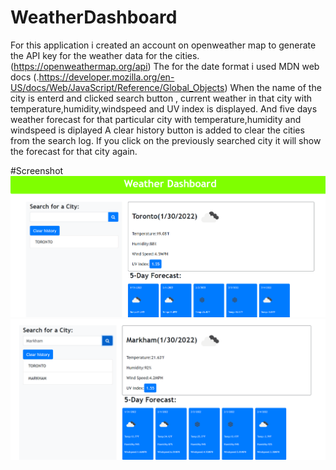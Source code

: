 # WeatherDashboard
For this application i created an account on openweather map to generate the API key for the weather data for the cities. (https://openweathermap.org/api)
The for the date format i used MDN web docs (.https://developer.mozilla.org/en-US/docs/Web/JavaScript/Reference/Global_Objects)
When the name of the city is enterd and clicked search button , current weather in that city with temperature,humidity,windspeed and UV index is displayed.
And five days weather forecast for that particular city with temperature,humidity and windspeed is diplayed
A clear history button is added to clear the cities from the search log. If you click on the previously searched city it will show the forecast for that city again.


#Screenshot
![When you open the app it look like this](sc1.png) 
![When you enter the citeis it will show the forecast like this](sc2.png)
